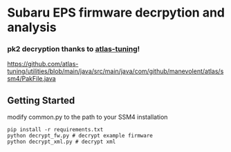 # Subaru EPS firmware decrpytion and analysis

### pk2 decryption thanks to [atlas-tuning](https://github.com/atlas-tuning)!
https://github.com/atlas-tuning/utilities/blob/main/java/src/main/java/com/github/manevolent/atlas/ssm4/PakFile.java

## Getting Started
modify common.py to the path to your SSM4 installation

```
pip install -r requirements.txt
python decrypt_fw.py # decrypt example firmware
python decrypt_xml.py # decrypt xml
```